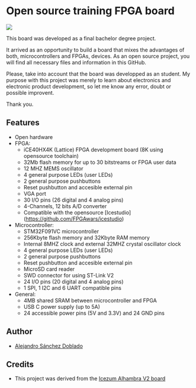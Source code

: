 # Open source training FPGA board

![](https://github.com/asdoblado96/TFG_2020_ASD/blob/master/Documentaci%C3%B3n/3dfinal.jpg)

This board was developed as a final bachelor degree project.

It arrived as an opportunity to build a board that mixes the advantages of both, microcontrollers and FPGAs, devices.
As an open source project, you will find all necessary files and information in this GitHub.

Please, take into account that the board was developped as an student. My purpose with this project was merely to learn about electronics and electronic product development, so let me know any error, doubt or possible improvent. 

Thank you.

## Features

* Open hardware
* FPGA:
    * iCE40HX4K (Lattice) FPGA development board (8K using opensource toolchain)
    * 32Mb flash memory for up to 30 bitstreams or FPGA user data
    * 12 MHZ MEMS oscillator 
    * 4 general purpose LEDs (user LEDs)
    * 2 general purpose pushbuttons
    * Reset pushbutton and accesible external pin
    * VGA port
    * 30 I/O pins (26 digital and 4 analog pins)
    * 4-Channels, 12 bits A/D converter
    * Compatible with the opensource [Icestudio] (https://github.com/FPGAwars/icestudio)
* Microcontroller:
    * STM32F091VC microcontroller
    * 256Kbyte flash memory and 32Kbyte RAM memory
    * Internal 8MHZ clock and external 32MHZ crystal oscillator clock
    * 4 general purpose LEDs (user LEDs)
    * 2 general purpose pushbuttons
    * Reset pushbutton and accesible external pin
    * MicroSD card reader
    * SWD connector for using ST-Link V2
    * 24 I/O pins (20 digital and 4 analog pins)
    * 1 SPI, 1 I2C and 6 UART compatible pins
* General:
    * 4MB shared SRAM between microcontroller and FPGA
    * USB C power supply (up to 5A)
    * 24 accessible power pins (5V and 3.3V) and 24 GND pins


## Author

* [Alejandro Sánchez Doblado](https://www.linkedin.com/in/alejandro-s%C3%A1nchez-doblado-014724183/)

## Credits

* This project was derived from the [Icezum Alhambra V2 board](https://github.com/FPGAwars/Alhambra-II-FPGA)
